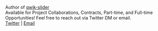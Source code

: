 Author of <a href="https://www.npmjs.com/package/qwik-slider">qwik-slider</a>
<br/>
Available for Project Collaborations, Contracts, Part-time, and Full-time Opportunities! Feel free to reach out via Twitter DM or email.
<br/>
<a href="twitter.com/amirsa_12">Twitter</a> |
<a href="mailto:amirhosseinpr184@gmail.com">Email</a>
